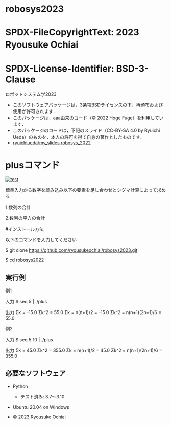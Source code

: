 # robosys2023
# SPDX-FileCopyrightText: 2023 Ryousuke Ochiai 　　　　　
# SPDX-License-Identifier: BSD-3-Clause
ロボットシステム学2023
* このソフトウェアパッケージは，3条項BSDライセンスの下，再頒布および使用が許可されます．
* このパッケージは，aaa由来のコード（© 2022 Hoge Fuge）を利用しています．
* このパッケージのコードは，下記のスライド（CC-BY-SA 4.0 by Ryuichi Ueda）のものを，本人の許可を得て自身の著作としたものです．
* [ryuichiueda/my_slides robosys_2022](https://github.com/ryuichiueda/my_slides/tree/master/robosys_2022)

# plusコマンド
[![test](https://github.com/ryousukeochiai/robosys2023/actions/workflows/test.yml/badge.svg)](https://github.com/ryousukeochiai/robosys2023/actions/workflows/test.yml)

標準入力から数字を読み込み以下の要素を足し合わせとシグマ計算によって求める

1.数列の合計

2.数列の平方の合計

#インストール方法

以下のコマンドを入力してください

$ git clone https://github.com/ryousukeochiai/robosys2023.git

$ cd robosys2022

## 実行例

例1

入力
$ seq 5 | ./plus

出力
 Σk = -15.0
 Σk^2 = 55.0
 Σk = n(n+1)/2 = -15.0
 Σk^2 = n(n+1)(2n+1)/6 = 55.0

例2

入力
$ seq 5 10  | ./plus

出力
 Σk = 45.0
 Σk^2 = 355.0
 Σk = n(n+1)/2 = 45.0
 Σk^2 = n(n+1)(2n+1)/6 = 355.0

## 必要なソフトウェア
* Python
  * テスト済み: 3.7〜3.10

* Ubuntu 20.04 on Windows
* © 2023 Ryousuke Ochiai
